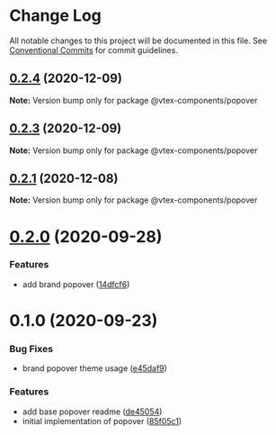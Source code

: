 # Change Log

All notable changes to this project will be documented in this file.
See [Conventional Commits](https://conventionalcommits.org) for commit guidelines.

## [0.2.4](https://github.com/vtex/onda/compare/@vtex-components/popover@0.2.3...@vtex-components/popover@0.2.4) (2020-12-09)

**Note:** Version bump only for package @vtex-components/popover





## [0.2.3](https://github.com/vtex/onda/compare/@vtex-components/popover@0.2.1...@vtex-components/popover@0.2.3) (2020-12-09)

**Note:** Version bump only for package @vtex-components/popover





## [0.2.1](https://github.com/vtex/onda/compare/@vtex-components/popover@0.2.0...@vtex-components/popover@0.2.1) (2020-12-08)

**Note:** Version bump only for package @vtex-components/popover





# [0.2.0](https://github.com/vtex/onda/compare/@vtex-components/popover@0.1.0...@vtex-components/popover@0.2.0) (2020-09-28)


### Features

* add brand popover ([14dfcf6](https://github.com/vtex/onda/commit/14dfcf6e8b993b000f0cc43ab3c06afc1e280dc1))





# 0.1.0 (2020-09-23)


### Bug Fixes

* brand popover theme usage ([e45daf9](https://github.com/vtex/onda/commit/e45daf95b427cc01e0b44a5febc3d29a77c15a5b))


### Features

* add base popover readme ([de45054](https://github.com/vtex/onda/commit/de4505430bf466ac5d846815ed560fcdbd8bc755))
* initial implementation of popover ([85f05c1](https://github.com/vtex/onda/commit/85f05c1d9a90fde7f28f5582f7cca3891a02c700))
